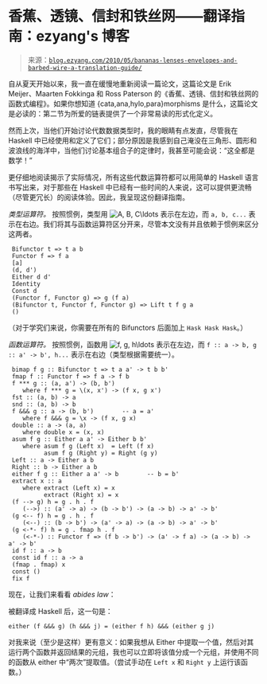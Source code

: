 <!--yml

类别：未分类

日期：2024-07-01 18:18:23

-->

# 香蕉、透镜、信封和铁丝网——翻译指南：ezyang's 博客

> 来源：[`blog.ezyang.com/2010/05/bananas-lenses-envelopes-and-barbed-wire-a-translation-guide/`](http://blog.ezyang.com/2010/05/bananas-lenses-envelopes-and-barbed-wire-a-translation-guide/)

自从夏天开始以来，我一直在缓慢地重新阅读一篇论文，这篇论文是 Erik Meijer、Maarten Fokkinga 和 Ross Paterson 的《香蕉、透镜、信封和铁丝网的函数式编程》。如果你想知道 {cata,ana,hylo,para}morphisms 是什么，这篇论文是必读的：第二节为所爱的链表提供了一个非常易读的形式化定义。

然而上次，当他们开始讨论代数数据类型时，我的眼睛有点发直，尽管我在 Haskell 中已经使用和定义了它们；部分原因是我感到自己淹没在三角形、圆形和波浪线的海洋中，当他们讨论基本组合子的定律时，我甚至可能会说：“这全都是数学！”

更仔细地阅读揭示了实际情况，所有这些代数运算符都可以用简单的 Haskell 语言书写出来，对于那些在 Haskell 中已经有一些时间的人来说，这可以提供更流畅（尽管更冗长）的阅读体验。因此，我呈现这份翻译指南。

*类型运算符。* 按照惯例，类型用 ![A, B, C\ldots](img/ldots") 表示在左边，而 `a, b, c...` 表示在右边。我们将其与函数运算符区分开来，尽管本文没有并且依赖于惯例来区分这两者。

```
 Bifunctor t => t a b
 Functor f => f a
 [a]
 (d, d')
 Either d d'
 Identity
 Const d
 (Functor f, Functor g) => g (f a)
 (Bifunctor t, Functor f, Functor g) => Lift t f g a
 ()

```

（对于学究们来说，你需要在所有的 Bifunctors 后面加上 `Hask Hask Hask`。）

*函数运算符。* 按照惯例，函数用 ![f, g, h\ldots](img/ldots") 表示在左边，而 `f :: a -> b, g :: a' -> b', h...` 表示在右边（类型根据需要统一）。

```
 bimap f g :: Bifunctor t => t a a' -> t b b'
 fmap f :: Functor f => f a -> f b
 f *** g :: (a, a') -> (b, b')
    where f *** g = \(x, x') -> (f x, g x')
 fst :: (a, b) -> a
 snd :: (a, b) -> b
 f &&& g :: a -> (b, b')        -- a = a'
    where f &&& g = \x -> (f x, g x)
 double :: a -> (a, a)
    where double x = (x, x)
 asum f g :: Either a a' -> Either b b'
    where asum f g (Left x)  = Left (f x)
          asum f g (Right y) = Right (g y)
 Left :: a -> Either a b
 Right :: b -> Either a b
 either f g :: Either a a' -> b        -- b = b'
 extract x :: a
    where extract (Left x) = x
          extract (Right x) = x
 (f --> g) h = g . h . f
    (-->) :: (a' -> a) -> (b -> b') -> (a -> b) -> a' -> b'
 (g <-- f) h = g . h . f
    (<--) :: (b -> b') -> (a' -> a) -> (a -> b) -> a' -> b'
 (g <-*- f) h = g . fmap h . f
    (<-*-) :: Functor f => (f b -> b') -> (a' -> f a) -> (a -> b) -> a' -> b'
 id f :: a -> b
 const id f :: a -> a
 (fmap . fmap) x
 const ()
 fix f

```

现在，让我们来看看 *abides law*：

被翻译成 Haskell 后，这一句是：

```
either (f &&& g) (h &&& j) = (either f h) &&& (either g j)

```

对我来说（至少是这样）更有意义：如果我想从 Either 中提取一个值，然后对其运行两个函数并返回结果的元组，我也可以立即将该值分成一个元组，并使用不同的函数从 either 中“两次”提取值。（尝试手动在 `Left x` 和 `Right y` 上运行该函数。）

